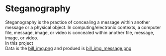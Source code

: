 # Steganography
Steganography is the practice of concealing a message within another message or a physical object.
 In computing/electronic contexts, a computer file, message, image, or video is concealed within another file, message, image, or video.<br>
In this project
<br>
Data is the <a href="https://github.com/RishavMishraRM/Steganography/blob/main/bill_img.png">bill_img.png</a>
and produed is <a href="https://github.com/RishavMishraRM/Steganography/blob/main/bill_img_message.png">bill_img_message.png</a>
